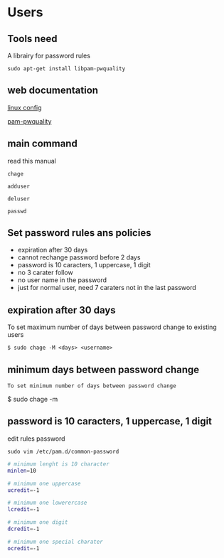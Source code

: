 # Users


## Tools need

A librairy for password rules

```sudo apt-get install libpam-pwquality```


## web documentation

[linux config](https://linuxconfig.org/linux-reset-password-expiration-age-and-history)

[pam-pwquality](https://man.archlinux.org/man/pam_pwquality.8)


## main command

read this manual

```chage```

```adduser```

```deluser```

```passwd```


## Set password rules ans policies

* expiration after 30 days
* cannot rechange password before 2 days
* password is 10 caracters, 1 uppercase, 1 digit 
* no 3 carater follow
* no user name in the password
* just for normal user, need 7 caraters not in the last password


## expiration after 30 days

To set maximum number of days between password change to existing users

```$ sudo chage -M <days> <username>```


## minimum days between password change

```To set minimum number of days between password change```

$ sudo chage -m <days> <username>


## password is 10 caracters, 1 uppercase, 1 digit 

edit rules password

```sudo vim /etc/pam.d/common-password```

```bash
# minimum lenght is 10 character
minlen=10

# minimum one uppercase
ucredit=-1	

# minimum one lowerercase
lcredit=-1	

# minimum one digit
dcredit=-1

# minimum one special charater 
ocredit=-1
```
